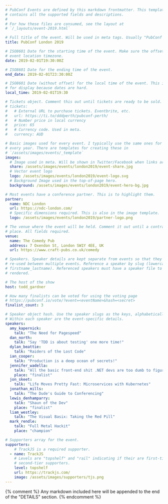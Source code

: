 ```yaml
---
# PubConf Events are defined by this markdown frontmatter. This template
# contains all the supported fields and descriptions.
#
# For how these files are consumed, see the layout at
# `/_layouts/event-2019.html`

# Full title of the event. Will be used in meta tags. Usually "PubConf City Year"
title: PubConf London 2019

# ISO8601 Date for the starting time of the event. Make sure the offset is in the
# event location timezone.
date: 2019-02-01T19:30:00Z

# ISO8601 Date for the ending time of the event.
end_date: 2019-02-01T23:30:00Z

# ISO8601 Date (without offset) for the local time of the event. This is used
# for display because dates are hard.
local_time: 2019-02-01T19:30

# Tickets object. Comment this out until tickets are ready to be sold.
# tickets:
#   # External URL to purchase tickets. Eventbrite, etc.
#   url: https://ti.to/dddperth/pubconf-perth/
#   # Number price in local currency
#   price: 65
#   # Currency code. Used in meta.
#   currency: AUD

# Basic images used for every event. I typically use the same ones for a location
# every year. There are templates for creating these in
# `/assets/images/events/_template`
images:
  # Image used in meta. Will be shown in Twitter/Facebook when links are shared.
  share: /assets/images/events/london2019/event-share.jpg
  # Vector event logo
  logo: /assets/images/events/london2019/event-logo.svg
  # Background Image used in the top-of-page hero.
  background: /assets/images/events/london2019/event-hero-bg.jpg

# Most events have a conference partner. This is to highlight them.
partner:
  name: NDC London
  url: https://ndc-london.com/
  # Specific dimensions required. This is also in the image template.
  logo: /assets/images/events/london2019/partner-logo.png

# The venue where the event will be held. Comment it out until a contract is in
# place. All fields required.
venue:
  name: The Comedy Pub
  address: 7 Oxendon St, London SW1Y 4EE, UK
  url: https://www.craft-pubs.co.uk/comedy

# Speakers. Speaker details are kept separate from events so that they can be
# re-used between multiple events. Reference a speaker by slug (lowercase,
# firstname_lastname). Referenced speakers must have a speaker file to be
# rendered.

# The host of the show
host: todd_gardner

# How many finalists can be voted for using the voting page
# https://pubconf.io/vote/?event=<eventName>&hash=<secret>
finalist_count: 3

# Speaker object hash. Use the speaker slugs as the keys, alphabetically listed.
# Within each speaker are the event-specific details.
speakers:
  amy_kapernick:
    talk: "The Need for Pagespeed"
  dan_north:
    talk: "Say 'TDD is about testing' one more time!"
  dylan_beattie:
    talk: "Raiders of the Lost Code"
  ian_cooper:
    talk: "Production is a deep ocean of secrets!"
  jennifer_wadella:
    talk: "All the basic front-end shit .NET devs are too dumb to figure out"
    place: "finalist"
  jon_skeet:
    talk: "Life Moves Pretty Fast: Microservices with Kubernetes"
  jonathan_mills:
    talk: "The Dude's Guide to Conferencing"
  lewis_denhamparry:
    talk: "Shaun of the Dev"
    place: "finalist"
  liam_westley:
    talk: "The Visual Basix: Taking the Red Pill"
  mark_rendle:
    talk: "Full Metal Hackit"
    place: "champion"

# Supporters array for the event.
supporters:
    # TrackJS is a required supporter.
  - name: TrackJS
    # Levels are "topshelf" and "rail" indicating if their are first-tier or
    # second-tier supporters.
    level: topshelf
    url: https://trackjs.com/
    image: /assets/images/supporters/tjs.png
---
```


{% comment %}
Any markdown included here will be appended to the end of the "DETAILS" section.
{% endcomment %}
